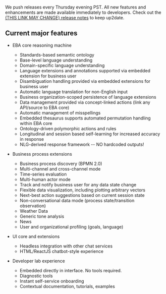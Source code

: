 We push releases every Thursday evening PST. All new features and enhancements are made available immediately to developers. Check out the [(THIS LINK MAY CHANGE) release notes](/release/ReleaseNotes.html) to keep up2date.

## Current major features ##

* EBA core reasoning machine
  * Standards-based semantic ontology
  * Base-level language understanding
  * Domain-specific language understanding
  * Language extensions and annotations supported via embedded extension for business user
  * Disambiguation handling provided via embedded extensions for business user
  * Automatic language translation for non-English input
  * Business organization-scoped persistence of language extensions
  * Data management provided via concept-linked actions (link any API/source to EBA core)
  * Automatic management of misspellings
  * Embedded thesaurus supports automated permutation handling within EBA core
  * Ontology-driven polymorphic actions and rules
  * Longitudinal and session based self-learning for increased accuracy in response
  * NLG-derived response framework -- NO hardcoded outputs!

* Business process extensions
  * Business process discovery (BPMN 2.0)
  * Multi-channel and cross-channel mode
  * Time-series evaluation
  * Multi-human actor mode
  * Track and notify business user for any data state change
  * Flexible data visualization, including plotting arbitrary vectors
  * Next-best action suggestions based on current session state
  * Non-conversational data mode (process state/transition observation)
  * Weather Data
  * Generic tone analysis
  * News
  * User and organizational profiling (goals, language)

* UI core and extensions
  * Headless integration with other chat services
  * HTML/ReactJS chatbot-style experience

* Developer lab experience
  * Embedded directly in interface. No tools required.
  * Diagnostic tools
  * Instant self-service onboarding
  * Contextual documentation, tutorials, examples
